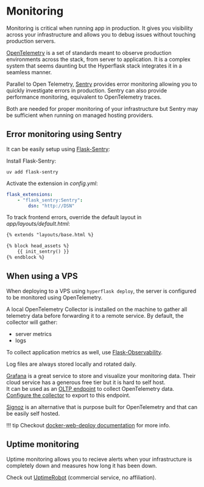 # Monitoring

Monitoring is critical when running app in production. It gives you visibility across your infrastructure and allows you to debug issues without touching production servers.

[OpenTelemetry](https://opentelemetry.io/) is a set of standards meant to observe production environments across the stack, from server to application. It is a complex system that seems daunting but the Hyperflask stack integrates it in a seamless manner.

Parallel to Open Telemetry, [Sentry](https://sentry.io/) provides error monitoring allowing you to quickly investigate errors in production. Sentry can also provide performance monitoring, equivalent to OpenTelemetry traces.

Both are needed for proper monitoring of your infrastructure but Sentry may be sufficient when running on managed hosting providers.

## Error monitoring using Sentry

It can be easily setup using [Flask-Sentry](https://github.com/hyperflask/flask-sentry):

Install Flask-Sentry:

    uv add flask-sentry

Activate the extension in *config.yml*:

```yml
flask_extensions:
    - "flask_sentry:Sentry":
        dsn: "http://DSN"
```

To track frontend errors, override the default layout in *app/layouts/default.html*:

```html
{% extends "layouts/base.html %}

{% block head_assets %}
    {{ init_sentry() }}
{% endblock %}
```

## When using a VPS

When deploying to a VPS using `hyperflask deploy`, the server is configured to be monitored using OpenTelemetry.

A local OpenTelemetry Collector is installed on the machine to gather all telemetry data before forwarding it to a remote service. By default, the collector will gather:

 - server metrics
 - logs

To collect application metrics as well, use [Flask-Observability](https://github.com/hyperflask/flask-observability).

Log files are always stored locally and rotated daily.

[Grafana](https://grafana.com) is a great service to store and visualize your monitoring data. Their cloud service has a generous free tier but it is hard to self host.  
It can be used as an [OLTP endpoint](https://grafana.com/docs/grafana-cloud/send-data/otlp/send-data-otlp/) to collect OpenTelemetry data. [Configure the collector](https://opentelemetry.io/docs/collector/configuration/#exporters) to export to this endpoint.

[Signoz](https://signoz.io) is an alternative that is purpose built for OpenTelemetry and that can be easily self hosted.

!!! tip
    Checkout [docker-web-deploy documentation](https://github.com/hyperflask/docker-web-deploy) for more info.

## Uptime monitoring

Uptime monitoring allows you to recieve alerts when your infrastructure is completely down and measures how long it has been down.

Check out [UptimeRobot](https://uptimerobot.com) (commercial service, no affiliation).